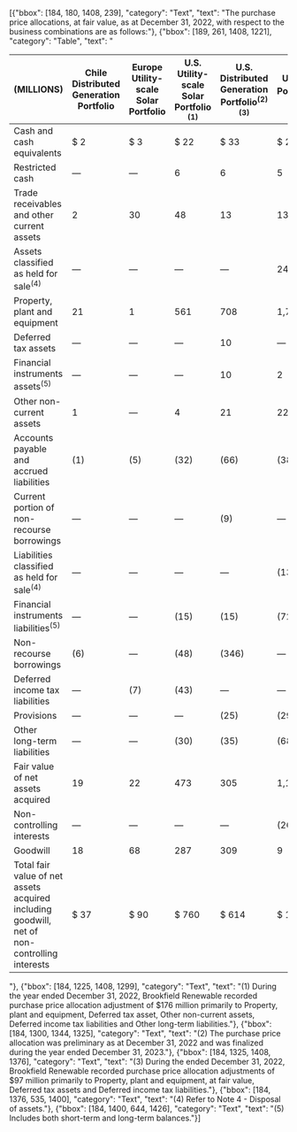 [{"bbox": [184, 180, 1408, 239], "category": "Text", "text": "The purchase price allocations, at fair value, as at December 31, 2022, with respect to the business combinations are as follows:"}, {"bbox": [189, 261, 1408, 1221], "category": "Table", "text": "<table><thead><tr><th>(MILLIONS)</th><th>Chile<br>Distributed<br>Generation<br>Portfolio</th><th>Europe<br>Utility-<br>scale Solar<br>Portfolio</th><th>U.S. Utility-<br>scale Solar<br>Portfolio <sup>(1)</sup></th><th>U.S. Distributed<br>Generation<br>Portfolio<sup>(2)(3)</sup></th><th>US Wind<br>Portfolio<sup>(2)(4)</sup></th><th>Total</th></tr></thead><tbody><tr><td>Cash and cash equivalents</td><td>$ 2</td><td>$ 3</td><td>$ 22</td><td>$ 33</td><td>$ 26</td><td>$ 86</td></tr><tr><td>Restricted cash</td><td>—</td><td>—</td><td>6</td><td>6</td><td>5</td><td>17</td></tr><tr><td>Trade receivables and other<br>current assets</td><td>2</td><td>30</td><td>48</td><td>13</td><td>13</td><td>106</td></tr><tr><td>Assets classified as held for sale<sup>(4)</sup></td><td>—</td><td>—</td><td>—</td><td>—</td><td>240</td><td>240</td></tr><tr><td>Property, plant and equipment</td><td>21</td><td>1</td><td>561</td><td>708</td><td>1,796</td><td>3,087</td></tr><tr><td>Deferred tax assets</td><td>—</td><td>—</td><td>—</td><td>10</td><td>—</td><td>10</td></tr><tr><td>Financial instruments assets<sup>(5)</sup></td><td>—</td><td>—</td><td>—</td><td>10</td><td>2</td><td>12</td></tr><tr><td>Other non-current assets</td><td>1</td><td>—</td><td>4</td><td>21</td><td>22</td><td>48</td></tr><tr><td>Accounts payable and accrued<br>liabilities</td><td>(1)</td><td>(5)</td><td>(32)</td><td>(66)</td><td>(38)</td><td>(142)</td></tr><tr><td>Current portion of non-recourse<br>borrowings</td><td>—</td><td>—</td><td>—</td><td>(9)</td><td>—</td><td>(9)</td></tr><tr><td>Liabilities classified as held for<br>sale<sup>(4)</sup></td><td>—</td><td>—</td><td>—</td><td>—</td><td>(135)</td><td>(135)</td></tr><tr><td>Financial instruments liabilities<sup>(5)</sup></td><td>—</td><td>—</td><td>(15)</td><td>(15)</td><td>(725)</td><td>(755)</td></tr><tr><td>Non-recourse borrowings</td><td>(6)</td><td>—</td><td>(48)</td><td>(346)</td><td>—</td><td>(400)</td></tr><tr><td>Deferred income tax<br>liabilities</td><td>—</td><td>(7)</td><td>(43)</td><td>—</td><td>—</td><td>(50)</td></tr><tr><td>Provisions</td><td>—</td><td>—</td><td>—</td><td>(25)</td><td>(29)</td><td>(54)</td></tr><tr><td>Other long-term liabilities</td><td>—</td><td>—</td><td>(30)</td><td>(35)</td><td>(68)</td><td>(133)</td></tr><tr><td>Fair value of net assets<br>acquired</td><td>19</td><td>22</td><td>473</td><td>305</td><td>1,109</td><td>1,928</td></tr><tr><td>Non-controlling interests</td><td>—</td><td>—</td><td>—</td><td>—</td><td>(26)</td><td>(26)</td></tr><tr><td>Goodwill</td><td>18</td><td>68</td><td>287</td><td>309</td><td>9</td><td>691</td></tr><tr><td>Total fair value of net assets<br>acquired including goodwill, net of<br>non-controlling interests</td><td>$ 37</td><td>$ 90</td><td>$ 760</td><td>$ 614</td><td>$ 1,092</td><td>$ 2,593</td></tr></tbody></table>"}, {"bbox": [184, 1225, 1408, 1299], "category": "Text", "text": "(1) During the year ended December 31, 2022, Brookfield Renewable recorded purchase price allocation adjustment of $176 million primarily to Property, plant and equipment, Deferred tax asset, Other non-current assets, Deferred income tax liabilities and Other long-term liabilities."}, {"bbox": [184, 1300, 1344, 1325], "category": "Text", "text": "(2) The purchase price allocation was preliminary as at December 31, 2022 and was finalized during the year ended December 31, 2023."}, {"bbox": [184, 1325, 1408, 1376], "category": "Text", "text": "(3) During the ended December 31, 2022, Brookfield Renewable recorded purchase price allocation adjustments of $97 million primarily to Property, plant and equipment, at fair value, Deferred tax assets and Deferred income tax liabilities."}, {"bbox": [184, 1376, 535, 1400], "category": "Text", "text": "(4) Refer to Note 4 - Disposal of assets."}, {"bbox": [184, 1400, 644, 1426], "category": "Text", "text": "(5) Includes both short-term and long-term balances."}]